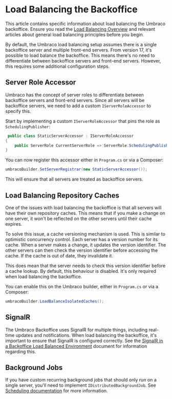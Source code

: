 # Load Balancing the Backoffice

This article contains specific information about load balancing the Umbraco backoffice. Ensure you read the [Load Balancing Overview](./) and relevant articles about general load balancing principles before you begin.

By default, the Umbraco load balancing setup assumes there is a single backoffice server and multiple front-end servers. From version 17, it's possible to load balance the backoffice. This means there's no need to differentiate between backoffice servers and front-end servers. However, this requires some additional configuration steps.

## Server Role Accessor

Umbraco has the concept of server roles to differentiate between backoffice servers and front-end servers. Since all servers will be backoffice servers, we need to add a custom `IServerRoleAccessor` to specify this.

Start by implementing a custom `IServerRoleAccessor` that pins the role as `SchedulingPublisher`:

```csharp
 public class StaticServerAccessor : IServerRoleAccessor
{
    public ServerRole CurrentServerRole => ServerRole.SchedulingPublisher;
}
```

You can now register this accessor either in `Program.cs` or via a Composer:

```csharp
umbracoBuilder.SetServerRegistrar(new StaticServerAccessor());
```

This will ensure that all servers are treated as backoffice servers.

## Load Balancing Repository Caches

One of the issues with load balancing the backoffice is that all servers will have their own repository caches. This means that if you make a change on one server, it won't be reflected on the other servers until their cache expires.

To solve this issue, a cache versioning mechanism is used. This is similar to optimistic concurrency control. Each server has a version number for its cache. When a server makes a change, it updates the version identifier. The other servers can then check the version identifier before accessing the cache. If the cache is out of date, they invalidate it.

This does mean that the server needs to check this version identifier before a cache lookup. By default, this behaviour is disabled. It's only required when load balancing the backoffice.

You can enable this on the Umbraco builder, either in `Program.cs` or via a Composer:

```csharp
umbracoBuilder.LoadBalanceIsolatedCaches();
```

## SignalR

The Umbraco Backoffice uses SignalR for multiple things, including real-time updates and notifications. When load balancing the backoffice, it's important to ensure that SignalR is configured correctly. See the [SignalR in a Backoffice Load Balanced Environment](./signalR-in-backoffice-load-balanced-environment.md) document for information regarding this.


## Background Jobs

If you have custom recurring background jobs that should only run on a single server, you'll need to implement `IDistributedBackgroundJob`. See [Scheduling documentation](../../../../reference/scheduling.md#background-jobs-when-load-balancing-the-backoffice) for more information.
